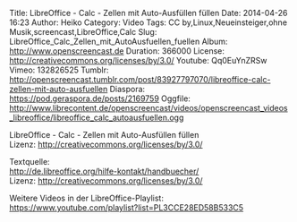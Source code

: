 Title: LibreOffice - Calc - Zellen mit Auto-Ausfüllen füllen
Date: 2014-04-26 16:23
Author: Heiko
Category: Video
Tags: CC by,Linux,Neueinsteiger,ohne Musik,screencast,LibreOffice,Calc
Slug: LibreOffice_Calc_Zellen_mit_AutoAusfuellen_fuellen
Album: http://www.openscreencast.de
Duration: 366000
License: http://creativecommons.org/licenses/by/3.0/
Youtube: Qq0EuYnZRSw
Vimeo: 132826525
Tumblr: http://openscreencast.tumblr.com/post/83927797070/libreoffice-calc-zellen-mit-auto-ausfuellen
Diaspora: https://pod.geraspora.de/posts/2169759
Oggfile: http://www.librecontent.de/openscreencast/videos/openscreencast_videos_libreoffice/libreoffice_calc_autoausfuellen.ogg

LibreOffice - Calc - Zellen mit Auto-Ausfüllen füllen  
Lizenz: <http://creativecommons.org/licenses/by/3.0/>  
  
Textquelle:  
<http://de.libreoffice.org/hilfe-kontakt/handbuecher/>  
Lizenz: <http://creativecommons.org/licenses/by/3.0/>  
  
Weitere Videos in der LibreOffice-Playlist:
<https://www.youtube.com/playlist?list=PL3CCE28ED58B533C5>  
  

